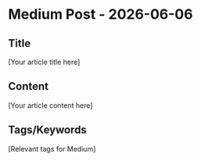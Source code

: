 # Medium Post - 2026-06-06

## Title
[Your article title here]

## Content
[Your article content here]

## Tags/Keywords
[Relevant tags for Medium]
